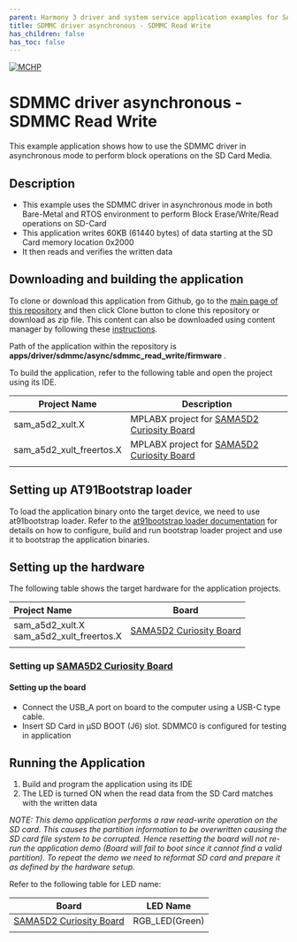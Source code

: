 ```yaml
---
parent: Harmony 3 driver and system service application examples for SAM A5D2 family
title: SDMMC driver asynchronous - SDMMC Read Write 
has_children: false
has_toc: false
---
```


[![MCHP](https://www.microchip.com/ResourcePackages/Microchip/assets/dist/images/logo.png)](https://www.microchip.com)

# SDMMC driver asynchronous - SDMMC Read Write

This example application shows how to use the SDMMC driver in asynchronous mode to perform block operations on the SD Card Media.

## Description

- This example uses the SDMMC driver in asynchronous mode in both Bare-Metal and RTOS environment to perform Block Erase/Write/Read operations on SD-Card
- This application writes 60KB (61440 bytes) of data starting at the SD Card memory location 0x2000
- It then reads and verifies the written data

## Downloading and building the application

To clone or download this application from Github, go to the [main page of this repository](https://github.com/Microchip-MPLAB-Harmony/core_apps_sam_a5d2) and then click Clone button to clone this repository or download as zip file.
This content can also be downloaded using content manager by following these [instructions](https://github.com/Microchip-MPLAB-Harmony/contentmanager/wiki).

Path of the application within the repository is **apps/driver/sdmmc/async/sdmmc_read_write/firmware** .

To build the application, refer to the following table and open the project using its IDE.

| Project Name      | Description                                    |
| ----------------- | ---------------------------------------------- |
| sam_a5d2_xult.X | MPLABX project for [SAMA5D2 Curiosity Board](https://www.microchip.com/en-us/development-tool/EV07R15A) |
| sam_a5d2_xult_freertos.X | MPLABX project for [SAMA5D2 Curiosity Board](https://www.microchip.com/en-us/development-tool/EV07R15A) |
|||

## Setting up AT91Bootstrap loader

To load the application binary onto the target device, we need to use at91bootstrap loader. Refer to the [at91bootstrap loader documentation](../../../../docs/readme_bootstrap.md) for details on how to configure, build and run bootstrap loader project and use it to bootstrap the application binaries.

## Setting up the hardware

The following table shows the target hardware for the application projects.

| Project Name| Board|
|:---------|:---------:|
| sam_a5d2_xult.X <br> sam_a5d2_xult_freertos.X | [SAMA5D2 Curiosity Board](https://www.microchip.com/en-us/development-tool/EV07R15A) |
|||

### Setting up [SAMA5D2 Curiosity Board](https://www.microchip.com/en-us/development-tool/EV07R15A)

#### Setting up the board

- Connect the USB_A port on board to the computer using a USB-C type cable.
- Insert SD Card in µSD BOOT (J6) slot. SDMMC0 is configured for testing in application 

## Running the Application

1. Build and program the application using its IDE
2. The LED is turned ON when the read data from the SD Card matches with the written data

*NOTE: This demo application performs a raw read-write operation on the SD card. This causes the partition information to be overwritten causing the SD card file system to be corrupted. Hence resetting the board will not re-run the application demo (Board will fail to boot since it cannot find a valid partition). To repeat the demo we need to reformat SD card and prepare it as defined by the hardware setup.*

Refer to the following table for LED name:

| Board | LED Name |
| ----- | -------- |
|  [SAMA5D2 Curiosity Board](https://www.microchip.com/en-us/development-tool/EV07R15A)  | RGB_LED(Green) |
|||